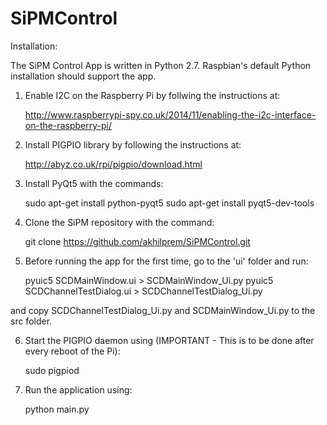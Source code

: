 # SiPMControl

Installation:

The SiPM Control App is written in Python 2.7. Raspbian's default Python installation should support the app.

1. Enable I2C on the Raspberry Pi by follwing the instructions at:

	http://www.raspberrypi-spy.co.uk/2014/11/enabling-the-i2c-interface-on-the-raspberry-pi/

2. Install PIGPIO library by following the instructions at:

	http://abyz.co.uk/rpi/pigpio/download.html

3. Install PyQt5 with the commands:

	sudo apt-get install python-pyqt5
	sudo apt-get install pyqt5-dev-tools

4. Clone the SiPM repository with the command:

	git clone https://github.com/akhilprem/SiPMControl.git

5. Before running the app for the first time, go to the 'ui' folder and run:

	pyuic5 SCDMainWindow.ui > SCDMainWindow_Ui.py
	pyuic5 SCDChannelTestDialog.ui > SCDChannelTestDialog_Ui.py

and copy SCDChannelTestDialog_Ui.py and SCDMainWindow_Ui.py to the src folder.

6. Start the PIGPIO daemon using (IMPORTANT - This is to be done after every reboot of the Pi):

	sudo pigpiod

7. Run the application using:

	python main.py

